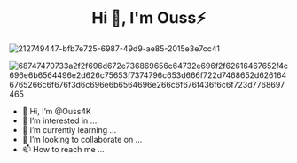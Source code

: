 <h1 align="center">Hi 👋, I'm Ouss⚡</h1>

![212749447-bfb7e725-6987-49d9-ae85-2015e3e7cc41](https://github.com/Ouss4K/Ouss4K/assets/147084549/09ef95d7-ce9c-43dc-a432-3ffb16eee81c)

![68747470733a2f2f696d672e736869656c64732e696f2f62616467652f4c696e6b6564496e2d626c75653f7374796c653d666f722d7468652d6261646765266c6f676f3d6c696e6b6564696e266c6f676f436f6c6f723d7768697465](https://github.com/Ouss4K/Ouss4K/assets/147084549/c526f7b4-96b2-482c-a46b-337d49b66894)







- 👋 Hi, I’m @Ouss4K
- 👀 I’m interested in ...
- 🌱 I’m currently learning ...
- 💞️ I’m looking to collaborate on ...
- 📫 How to reach me ...

<!---
Ouss4K/Ouss4K is a ✨ special ✨ repository 
--->
